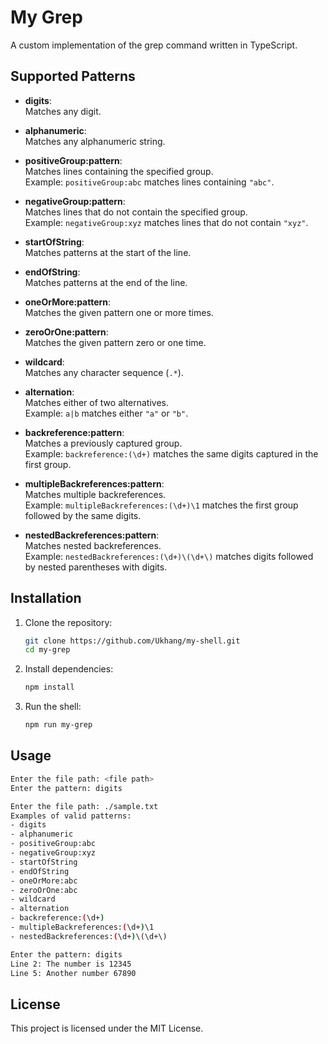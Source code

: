 # My Grep
A custom implementation of the grep command written in TypeScript.

## Supported Patterns

- **digits**:  
  Matches any digit.

- **alphanumeric**:  
  Matches any alphanumeric string.

- **positiveGroup:pattern**:  
  Matches lines containing the specified group.  
  Example: `positiveGroup:abc` matches lines containing `"abc"`.

- **negativeGroup:pattern**:  
  Matches lines that do not contain the specified group.  
  Example: `negativeGroup:xyz` matches lines that do not contain `"xyz"`.

- **startOfString**:  
  Matches patterns at the start of the line.

- **endOfString**:  
  Matches patterns at the end of the line.

- **oneOrMore:pattern**:  
  Matches the given pattern one or more times.

- **zeroOrOne:pattern**:  
  Matches the given pattern zero or one time.

- **wildcard**:  
  Matches any character sequence (`.*`).

- **alternation**:  
  Matches either of two alternatives.  
  Example: `a|b` matches either `"a"` or `"b"`.

- **backreference:pattern**:  
  Matches a previously captured group.  
  Example: `backreference:(\d+)` matches the same digits captured in the first group.

- **multipleBackreferences:pattern**:  
  Matches multiple backreferences.  
  Example: `multipleBackreferences:(\d+)\1` matches the first group followed by the same digits.

- **nestedBackreferences:pattern**:  
  Matches nested backreferences.  
  Example: `nestedBackreferences:(\d+)\(\d+\)` matches digits followed by nested parentheses with digits.

## Installation
1. Clone the repository:
   ```sh
   git clone https://github.com/Ukhang/my-shell.git
   cd my-grep
   ```
2. Install dependencies:
   ```sh
   npm install
   ```
3. Run the shell:
   ```sh
   npm run my-grep
   ```

## Usage
```bash
Enter the file path: <file path>
Enter the pattern: digits
```

```bash
Enter the file path: ./sample.txt
Examples of valid patterns:
- digits
- alphanumeric
- positiveGroup:abc
- negativeGroup:xyz
- startOfString
- endOfString
- oneOrMore:abc
- zeroOrOne:abc
- wildcard
- alternation
- backreference:(\d+)
- multipleBackreferences:(\d+)\1
- nestedBackreferences:(\d+)\(\d+\)

Enter the pattern: digits
Line 2: The number is 12345
Line 5: Another number 67890
```

## License

This project is licensed under the MIT License.